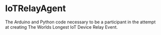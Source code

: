 # IoTRelayAgent
The Arduino and Python code necessary to be a participant in the attempt at creating The Worlds Longest IoT Device Relay Event.
